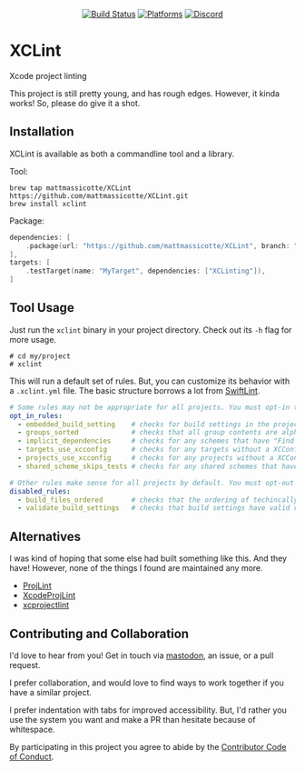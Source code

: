 <div align="center">

[![Build Status][build status badge]][build status]
[![Platforms][platforms badge]][platforms]
[![Discord][discord badge]][discord]

</div>

# XCLint
Xcode project linting

This project is still pretty young, and has rough edges. However, it kinda works! So, please do give it a shot.

## Installation

XCLint is available as both a commandline tool and a library.

Tool:

```
brew tap mattmassicotte/XCLint https://github.com/mattmassicotte/XCLint.git
brew install xclint
```

Package:

```swift
dependencies: [
    .package(url: "https://github.com/mattmassicotte/XCLint", branch: "main")
],
targets: [
    .testTarget(name: "MyTarget", dependencies: ["XCLinting"]),
]
```

## Tool Usage

Just run the `xclint` binary in your project directory. Check out its `-h` flag for more usage.

```
# cd my/project
# xclint
```

This will run a default set of rules. But, you can customize its behavior with a `.xclint.yml` file. The basic structure borrows a lot from [SwiftLint](https://github.com/realm/SwiftLint).

```yaml
# Some rules may not be appropriate for all projects. You must opt-in those.
opt_in_rules:
  - embedded_build_setting    # checks for build settings in the project file
  - groups_sorted             # checks that all group contents are alphabetically sorted
  - implicit_dependencies     # checks for any schemes that have "Find Implicit Dependencies" enabled
  - targets_use_xcconfig      # checks for any targets without a XCConfig file set
  - projects_use_xcconfig     # checks for any projects without a XCConfig file set
  - shared_scheme_skips_tests # checks for any shared schemes that have disabled tests

# Other rules make sense for all projects by default. You must opt-out of those.
disabled_rules:
  - build_files_ordered       # checks that the ordering of techincally-unordered collections Xcode writes out is preserved
  - validate_build_settings   # checks that build settings have valid values
```

## Alternatives

I was kind of hoping that some else had built something like this. And they have! However, none of the things I found are maintained any more.

- [ProjLint](https://github.com/JamitLabs/ProjLint)
- [XcodeProjLint](https://github.com/RocketLaunchpad/XcodeProjLint)
- [xcprojectlint](https://github.com/americanexpress/xcprojectlint)

## Contributing and Collaboration

I'd love to hear from you! Get in touch via [mastodon](https://mastodon.social/@mattiem), an issue, or a pull request.

I prefer collaboration, and would love to find ways to work together if you have a similar project.

I prefer indentation with tabs for improved accessibility. But, I'd rather you use the system you want and make a PR than hesitate because of whitespace.

By participating in this project you agree to abide by the [Contributor Code of Conduct](CODE_OF_CONDUCT.md).

[build status]: https://github.com/mattmassicotte/XCLint/actions
[build status badge]: https://github.com/mattmassicotte/XCLint/workflows/CI/badge.svg
[platforms]: https://swiftpackageindex.com/mattmassicotte/XCLint
[platforms badge]: https://img.shields.io/endpoint?url=https%3A%2F%2Fswiftpackageindex.com%2Fapi%2Fpackages%2Fmattmassicotte%2FXCLint%2Fbadge%3Ftype%3Dplatforms
[documentation]: https://swiftpackageindex.com/mattmassicotte/XCLint/main/documentation
[documentation badge]: https://img.shields.io/badge/Documentation-DocC-blue
[discord]: https://discord.gg/esFpX6sErJ
[discord badge]: https://img.shields.io/badge/Discord-purple?logo=Discord&label=Chat&color=%235A64EC

